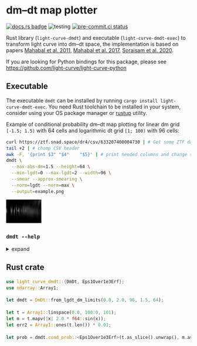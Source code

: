 # dm–dt map plotter

[![docs.rs badge](https://docs.rs/light-curve-dmdt/badge.svg)](https://docs.rs/light-curve-dmdt)
![testing](https://github.com/light-curve/light-curve-dmdt/actions/workflows/test.yml/badge.svg)
[![pre-commit.ci status](https://results.pre-commit.ci/badge/github/light-curve/light-curve-dmdt/master.svg)](https://results.pre-commit.ci/latest/github/light-curve/light-curve-dmdt/master)

Rust library (`light-curve-dmdt`) and executable (`light-curve-dmdt-exec`) to transform light curve into dm–dt space, the implementation is based on papers
[Mahabal et al. 2011](https://ui.adsabs.harvard.edu/abs/2011BASI...39..387M), [Mahabal et al. 2017](https://arxiv.org/abs/1709.06257), [Soraisam et al. 2020](https://doi.org/10.3847/1538-4357/ab7b61).

If you are looking for Python bindings for this package, please see <https://github.com/light-curve/light-curve-python>

## Executable

The executable `dmdt` can be installed by running `cargo install light-curve-dmdt-exec`. You need Rust toolchain to be
installed in your system, consider using your OS package manager or [rustup](https://rustup.rs) utility.

Example of conditional probability dm–dt map plotting for linear dm grid `[-1.5; 1.5)` with 64 cells and logarithmic dt
grid `[1; 100)` with 96 cells:

```sh
curl https://ztf.snad.space/dr4/csv/633207400004730 | # Get some ZTF data
tail +2 | # chomp CSV header
awk -F, '{print $3"	"$4"	"$5}' | # print needed columns and change separator to tab
dmdt \
  --max-abs-dm=1.5 --height=64 \
  --min-lgdt=0 --max-lgdt=2 --width=96 \
  --smear --approx-smearing \
  --norm=lgdt --norm=max \
  --output=example.png
```

![Example dm-dt map][example_png]

[example_png]: example.png

### `dmdt --help`

<details><summary>expand</summary>

```text
Program for dm-dt maps generator from light curves
Usage: dmdt [OPTIONS] --min-lgdt <FLOAT> --max-lgdt <FLOAT> --max-abs-dm <FLOAT>
Options:
  -i, --input <FILE>
          Path of the input file, should be built of space-separated columns of time, magnitude and
          magnitude error (required for --smare only). If '-' is given (the default), then the input
          is taken from the stdin
          [default: -]
  -o, --output <FILE>
          Path of the output PNG file. If '-' is given (the default), then outputs to the stdout
          [default: -]
  -s, --smear
          Produce dm-``smeared'' output using observation errors, which must be the third column of
          the input. Instead of just adding some value to the lg(dt)-dm cell, the whole lg(dt) =
          const row is filled by normally distributed dm-probabilities
      --min-lgdt <FLOAT>
          Left border of the lg(dt) grid, note that decimal logarithm is required, i.e. -1.0 input
          means 0.1 time units
      --max-lgdt <FLOAT>
          Right border of the lg(dt) grid, note that decimal logarithm is required, i.e. 2.0 input
          means 100.0 time units
      --max-abs-dm <FLOAT>
          Maximum dm value, the considered dm interval would be [-max-abs-dm, +max-abs-dm)
      --width <INT>
          number of lg(dt) cells, width of the output image
          [default: 128]
      --height <INT>
          number of dm cells, height of the output image
          [default: 128]
      --approx-smearing
          speed up smearing using approximate error function
  -n, --norm <normalisation>
          Normalisation to do after dmdt map building. The order of operations is:1) build dmdt map,
          each dm-lgdt pair brings a unity value to dmdt space;2) if --norm=lgdt, then divide each
          cell value by the total number of the corresponding lgdt pairs, i.e. divide each cell of
          some column by the integral value in the column (including values out of the interval of
          [-max_abs_dm; max_abs_dm)); 3) if --norm=max, then divide each cell by the overall maximum
          value; 4) if any of --norm=lgdt or --norm=max is specified, then all values should be in
          [0; 1] interval, so they are multiplied by 255 and casted to uint8 to make it possible to
          save dmdt map as a PNG file.
          [possible values: lgdt, max]
  -h, --help
          Print help information (use `-h` for a summary)
  -V, --version
          Print version information
```

</details>

## Rust crate

```rust
use light_curve_dmdt::{DmDt, Eps1Over1e3Erf};
use ndarray::Array1;

let dmdt = DmDt::from_lgdt_dm_limits(0.0, 2.0, 96, 1.5, 64);

let t = Array1::linspace(0.0, 100.0, 101);
let m = t.mapv(|x| 2.0 * f64::sin(x));
let err2 = Array1::ones(t.len()) * 0.01;

let prob = dmdt.cond_prob::<Eps1Over1e3Erf>(t.as_slice().unwrap(), m.as_slice().unwrap(), err2.as_slice().unwrap());
```
